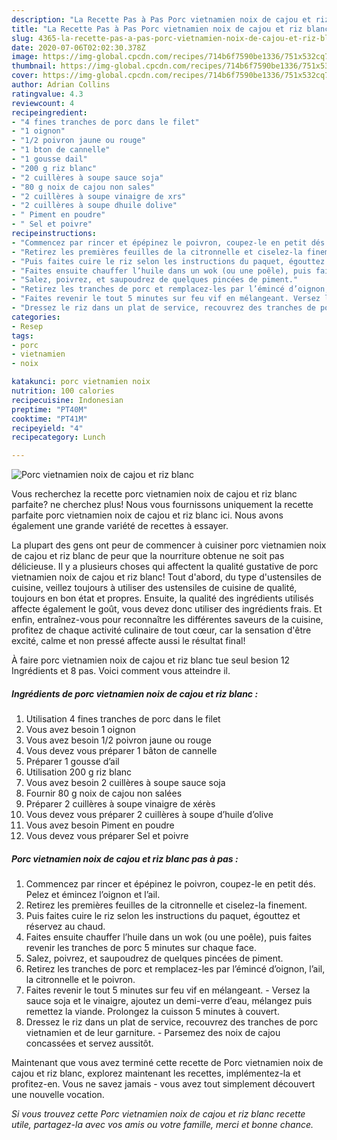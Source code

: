 ```yaml
---
description: "La Recette Pas à Pas Porc vietnamien noix de cajou et riz blanc"
title: "La Recette Pas à Pas Porc vietnamien noix de cajou et riz blanc"
slug: 4365-la-recette-pas-a-pas-porc-vietnamien-noix-de-cajou-et-riz-blanc
date: 2020-07-06T02:02:30.378Z
image: https://img-global.cpcdn.com/recipes/714b6f7590be1336/751x532cq70/porc-vietnamien-noix-de-cajou-et-riz-blanc-photo-principale-de-la-recette.jpg
thumbnail: https://img-global.cpcdn.com/recipes/714b6f7590be1336/751x532cq70/porc-vietnamien-noix-de-cajou-et-riz-blanc-photo-principale-de-la-recette.jpg
cover: https://img-global.cpcdn.com/recipes/714b6f7590be1336/751x532cq70/porc-vietnamien-noix-de-cajou-et-riz-blanc-photo-principale-de-la-recette.jpg
author: Adrian Collins
ratingvalue: 4.3
reviewcount: 4
recipeingredient:
- "4 fines tranches de porc dans le filet"
- "1 oignon"
- "1/2 poivron jaune ou rouge"
- "1 bton de cannelle"
- "1 gousse dail"
- "200 g riz blanc"
- "2 cuillères à soupe sauce soja"
- "80 g noix de cajou non sales"
- "2 cuillères à soupe vinaigre de xrs"
- "2 cuillères à soupe dhuile dolive"
- " Piment en poudre"
- " Sel et poivre"
recipeinstructions:
- "Commencez par rincer et épépinez le poivron, coupez-le en petit dés. Pelez et émincez l’oignon et l’ail."
- "Retirez les premières feuilles de la citronnelle et ciselez-la finement."
- "Puis faites cuire le riz selon les instructions du paquet, égouttez et réservez au chaud."
- "Faites ensuite chauffer l’huile dans un wok (ou une poêle), puis faites revenir les tranches de porc 5 minutes sur chaque face."
- "Salez, poivrez, et saupoudrez de quelques pincées de piment."
- "Retirez les tranches de porc et remplacez-les par l’émincé d’oignon, l’ail, la citronnelle et le poivron."
- "Faites revenir le tout 5 minutes sur feu vif en mélangeant. Versez la sauce soja et le vinaigre, ajoutez un demi-verre d’eau, mélangez puis remettez la viande. Prolongez la cuisson 5 minutes à couvert."
- "Dressez le riz dans un plat de service, recouvrez des tranches de porc vietnamien et de leur garniture. Parsemez des noix de cajou concassées et servez aussitôt."
categories:
- Resep
tags:
- porc
- vietnamien
- noix

katakunci: porc vietnamien noix 
nutrition: 100 calories
recipecuisine: Indonesian
preptime: "PT40M"
cooktime: "PT41M"
recipeyield: "4"
recipecategory: Lunch

---
```



![Porc vietnamien noix de cajou et riz blanc](https://img-global.cpcdn.com/recipes/714b6f7590be1336/751x532cq70/porc-vietnamien-noix-de-cajou-et-riz-blanc-photo-principale-de-la-recette.jpg)

Vous recherchez la recette porc vietnamien noix de cajou et riz blanc parfaite? ne cherchez plus! Nous vous fournissons uniquement la recette parfaite porc vietnamien noix de cajou et riz blanc ici. Nous avons également une grande variété de recettes à essayer.

La plupart des gens ont peur de commencer à cuisiner porc vietnamien noix de cajou et riz blanc de peur que la nourriture obtenue ne soit pas délicieuse. Il y a plusieurs choses qui affectent la qualité gustative de porc vietnamien noix de cajou et riz blanc! Tout d'abord, du type d'ustensiles de cuisine, veillez toujours à utiliser des ustensiles de cuisine de qualité, toujours en bon état et propres. Ensuite, la qualité des ingrédients utilisés affecte également le goût, vous devez donc utiliser des ingrédients frais. Et enfin, entraînez-vous pour reconnaître les différentes saveurs de la cuisine, profitez de chaque activité culinaire de tout cœur, car la sensation d'être excité, calme et non pressé affecte aussi le résultat final!

<!--inarticleads1-->

À faire porc vietnamien noix de cajou et riz blanc tue seul besion 12 Ingrédients et 8 pas. Voici comment vous atteindre il.

##### Ingrédients de porc vietnamien noix de cajou et riz blanc :

1. Utilisation 4 fines tranches de porc dans le filet
1. Vous avez besoin 1 oignon
1. Vous avez besoin 1/2 poivron jaune ou rouge
1. Vous devez vous préparer 1 bâton de cannelle
1. Préparer 1 gousse d’ail
1. Utilisation 200 g riz blanc
1. Vous avez besoin 2 cuillères à soupe sauce soja
1. Fournir 80 g noix de cajou non salées
1. Préparer 2 cuillères à soupe vinaigre de xérès
1. Vous devez vous préparer 2 cuillères à soupe d’huile d’olive
1. Vous avez besoin  Piment en poudre
1. Vous devez vous préparer  Sel et poivre




<!--inarticleads2-->

##### Porc vietnamien noix de cajou et riz blanc pas à pas :

1. Commencez par rincer et épépinez le poivron, coupez-le en petit dés. Pelez et émincez l’oignon et l’ail.
1. Retirez les premières feuilles de la citronnelle et ciselez-la finement.
1. Puis faites cuire le riz selon les instructions du paquet, égouttez et réservez au chaud.
1. Faites ensuite chauffer l’huile dans un wok (ou une poêle), puis faites revenir les tranches de porc 5 minutes sur chaque face.
1. Salez, poivrez, et saupoudrez de quelques pincées de piment.
1. Retirez les tranches de porc et remplacez-les par l’émincé d’oignon, l’ail, la citronnelle et le poivron.
1. Faites revenir le tout 5 minutes sur feu vif en mélangeant. - Versez la sauce soja et le vinaigre, ajoutez un demi-verre d’eau, mélangez puis remettez la viande. Prolongez la cuisson 5 minutes à couvert.
1. Dressez le riz dans un plat de service, recouvrez des tranches de porc vietnamien et de leur garniture. - Parsemez des noix de cajou concassées et servez aussitôt.




<!--inarticleads1-->

<p>
Maintenant que vous avez terminé cette recette de Porc vietnamien noix de cajou et riz blanc, explorez maintenant les recettes, implémentez-la et profitez-en. Vous ne savez jamais - vous avez tout simplement découvert une nouvelle vocation.
</p>

<p>
<i>Si vous trouvez cette Porc vietnamien noix de cajou et riz blanc recette utile, partagez-la avec vos amis ou votre famille, merci et bonne chance.</i>
</p>
